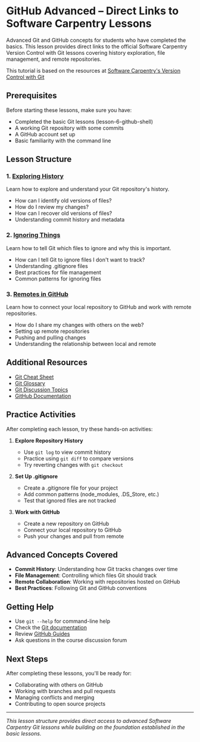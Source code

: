 # GitHub Advanced – Direct Links to Software Carpentry Lessons

Advanced Git and GitHub concepts for students who have completed the basics. This lesson provides direct links to the official Software Carpentry Version Control with Git lessons covering history exploration, file management, and remote repositories.

This tutorial is based on the resources at [Software Carpentry's Version Control with Git](https://swcarpentry.github.io/git-novice/)

## Prerequisites

Before starting these lessons, make sure you have:
- Completed the basic Git lessons (lesson-6-github-shell)
- A working Git repository with some commits
- A GitHub account set up
- Basic familiarity with the command line

## Lesson Structure

### 1. [Exploring History](https://swcarpentry.github.io/git-novice/05-history.html)
Learn how to explore and understand your Git repository's history.
- How can I identify old versions of files?
- How do I review my changes?
- How can I recover old versions of files?
- Understanding commit history and metadata

### 2. [Ignoring Things](https://swcarpentry.github.io/git-novice/06-ignore.html)
Learn how to tell Git which files to ignore and why this is important.
- How can I tell Git to ignore files I don't want to track?
- Understanding .gitignore files
- Best practices for file management
- Common patterns for ignoring files

### 3. [Remotes in GitHub](https://swcarpentry.github.io/git-novice/07-github.html)
Learn how to connect your local repository to GitHub and work with remote repositories.
- How do I share my changes with others on the web?
- Setting up remote repositories
- Pushing and pulling changes
- Understanding the relationship between local and remote

## Additional Resources

- [Git Cheat Sheet](https://swcarpentry.github.io/git-novice/reference.html)
- [Git Glossary](https://swcarpentry.github.io/git-novice/reference.html#glossary)
- [Git Discussion Topics](https://swcarpentry.github.io/git-novice/discuss.html)
- [GitHub Documentation](https://docs.github.com/)

## Practice Activities

After completing each lesson, try these hands-on activities:

1. **Explore Repository History**
   - Use `git log` to view commit history
   - Practice using `git diff` to compare versions
   - Try reverting changes with `git checkout`

2. **Set Up .gitignore**
   - Create a .gitignore file for your project
   - Add common patterns (node_modules, .DS_Store, etc.)
   - Test that ignored files are not tracked

3. **Work with GitHub**
   - Create a new repository on GitHub
   - Connect your local repository to GitHub
   - Push your changes and pull from remote

## Advanced Concepts Covered

- **Commit History**: Understanding how Git tracks changes over time
- **File Management**: Controlling which files Git should track
- **Remote Collaboration**: Working with repositories hosted on GitHub
- **Best Practices**: Following Git and GitHub conventions

## Getting Help

- Use `git --help` for command-line help
- Check the [Git documentation](https://git-scm.com/doc)
- Review [GitHub Guides](https://guides.github.com/)
- Ask questions in the course discussion forum

## Next Steps

After completing these lessons, you'll be ready for:
- Collaborating with others on GitHub
- Working with branches and pull requests
- Managing conflicts and merging
- Contributing to open source projects

---

*This lesson structure provides direct access to advanced Software Carpentry Git lessons while building on the foundation established in the basic lessons.* 